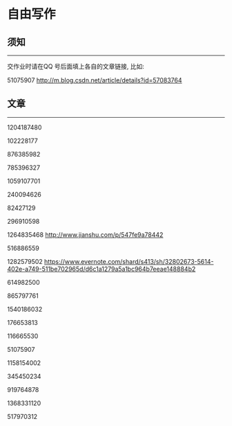# 自由写作

## 须知
---

交作业时请在QQ 号后面填上各自的文章链接, 比如:

51075907 http://m.blog.csdn.net/article/details?id=57083764

## 文章
---

1204187480 

102228177  

876385982 

785396327

1059107701

240094626

82427129 

296910598

1264835468 http://www.jianshu.com/p/547fe9a78442

516886559

1282579502 https://www.evernote.com/shard/s413/sh/32802673-5614-402e-a749-511be702965d/d6c1a1279a5a1bc964b7eeae148884b2

614982500

865797761

1540186032  

176653813

116665530

51075907 

1158154002

345450234

919764878

1368331120

517970312

